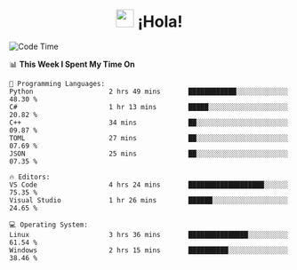 <div align="center"><h1><img src="https://github.com/blackcater/blackcater/raw/main/images/Hi.gif" height="32"/> ¡Hola!</h1>
</div>

<!--START_SECTION:waka-->
![Code Time](http://img.shields.io/badge/Code%20Time-664%20hrs%2011%20mins-blue)

📊 **This Week I Spent My Time On** 

```text
💬 Programming Languages: 
Python                   2 hrs 49 mins       ████████████░░░░░░░░░░░░░   48.30 % 
C#                       1 hr 13 mins        █████░░░░░░░░░░░░░░░░░░░░   20.82 % 
C++                      34 mins             ██░░░░░░░░░░░░░░░░░░░░░░░   09.87 % 
TOML                     27 mins             ██░░░░░░░░░░░░░░░░░░░░░░░   07.69 % 
JSON                     25 mins             ██░░░░░░░░░░░░░░░░░░░░░░░   07.35 % 

🔥 Editors: 
VS Code                  4 hrs 24 mins       ███████████████████░░░░░░   75.35 % 
Visual Studio            1 hr 26 mins        ██████░░░░░░░░░░░░░░░░░░░   24.65 % 

💻 Operating System: 
Linux                    3 hrs 36 mins       ███████████████░░░░░░░░░░   61.54 % 
Windows                  2 hrs 15 mins       ██████████░░░░░░░░░░░░░░░   38.46 % 
```


<!--END_SECTION:waka-->